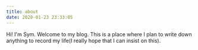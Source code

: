 ```yaml
---
title: about
date: 2020-01-23 23:33:05
---
```

Hi! I'm Sym. Welcome to my blog. This is a place where I plan to write down anything to record my life(I really hope that I can insist on this).